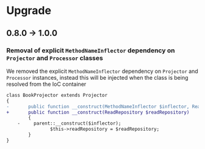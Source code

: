 # Upgrade

## 0.8.0 -> 1.0.0

### Removal of explicit `MethodNameInflector` dependency on `Projector` and `Processor` classes

We removed the explicit `MethodNameInflector` dependency on `Projector` and `Processor` instances, instead this will be injected when the class is being resolved from the IoC container

```diff
class BookProjector extends Projector
{
-		public function __construct(MethodNameInflector $inflector, ReadRepository $readRepository)
+		public function __construct(ReadRepository $readRepository)
		{
	-     parent::__construct($inflector);
				$this->readRepository = $readRepository;
		}
}
